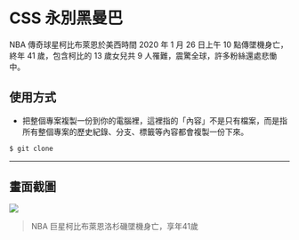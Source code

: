 # CSS 永別黑曼巴

NBA 傳奇球星柯比布萊恩於美西時間 2020 年 1 月 26 日上午 10 點傳墜機身亡，終年 41 歲，包含柯比的 13 歲女兒共 9 人罹難，震驚全球，許多粉絲還處悲慟中。

## 使用方式
- 把整個專案複製一份到你的電腦裡，這裡指的「內容」不是只有檔案，而是指所有整個專案的歷史紀錄、分支、標籤等內容都會複製一份下來。
```sh
$ git clone
```

----

## 畫面截圖
![](https://i.imgur.com/yUrdwOX.png)
> NBA 巨星柯比布萊恩洛杉磯墜機身亡，享年41歲
